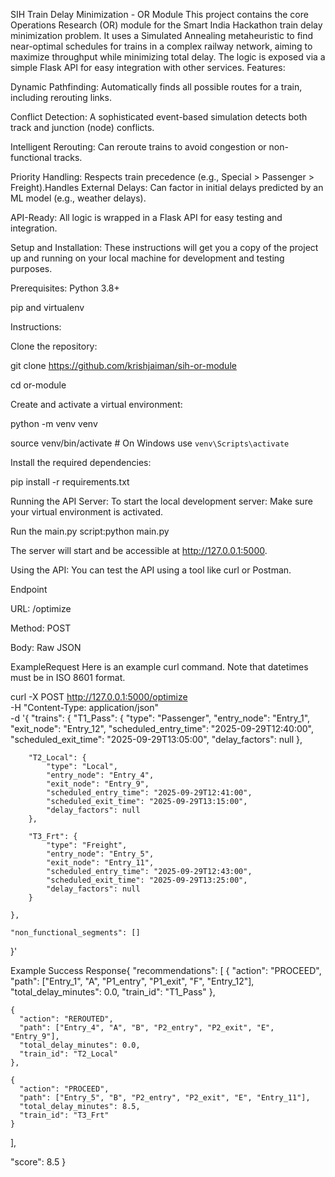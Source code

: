 SIH Train Delay Minimization - OR Module
This project contains the core Operations Research (OR) module for the Smart India Hackathon train delay minimization problem. It uses a Simulated Annealing metaheuristic to find near-optimal schedules for trains in a complex railway network, aiming to maximize throughput while minimizing total delay.
The logic is exposed via a simple Flask API for easy integration with other services.
Features:

Dynamic Pathfinding: Automatically finds all possible routes for a train, including rerouting links.

Conflict Detection: A sophisticated event-based simulation detects both track and junction (node) conflicts.

Intelligent Rerouting: Can reroute trains to avoid congestion or non-functional tracks.

Priority Handling: Respects train precedence (e.g., Special > Passenger > Freight).Handles External Delays: Can factor in initial delays predicted by an ML model (e.g., weather delays).

API-Ready: All logic is wrapped in a Flask API for easy testing and integration.


Setup and Installation:
These instructions will get you a copy of the project up and running on your local machine for development and testing purposes.

Prerequisites:
Python 3.8+

pip and virtualenv

Instructions:

Clone the repository: 

git clone https://github.com/krishjaiman/sih-or-module

cd or-module


Create and activate a virtual environment:

python -m venv venv

source venv/bin/activate  # On Windows use `venv\Scripts\activate`

Install the required dependencies:

pip install -r requirements.txt


Running the API Server: 
To start the local development server:
Make sure your virtual environment is activated.

Run the main.py script:python main.py

The server will start and be accessible at http://127.0.0.1:5000.

Using the API:
You can test the API using a tool like curl or Postman.

Endpoint

URL: /optimize

Method: POST

Body: Raw JSON


ExampleRequest
Here is an example curl command. Note that datetimes must be in ISO 8601 format.

curl -X POST http://127.0.0.1:5000/optimize \
-H "Content-Type: application/json" \
-d '{
    "trains": {
        "T1_Pass": {
            "type": "Passenger",
            "entry_node": "Entry_1",
            "exit_node": "Entry_12",
            "scheduled_entry_time": "2025-09-29T12:40:00",
            "scheduled_exit_time": "2025-09-29T13:05:00",
            "delay_factors": null
        },
        
        "T2_Local": {
            "type": "Local",
            "entry_node": "Entry_4",
            "exit_node": "Entry_9",
            "scheduled_entry_time": "2025-09-29T12:41:00",
            "scheduled_exit_time": "2025-09-29T13:15:00",
            "delay_factors": null
        },
        
        "T3_Frt": {
            "type": "Freight",
            "entry_node": "Entry_5",
            "exit_node": "Entry_11",
            "scheduled_entry_time": "2025-09-29T12:43:00",
            "scheduled_exit_time": "2025-09-29T13:25:00",
            "delay_factors": null
        }
        
    },
    
    "non_functional_segments": []
}'


Example Success Response{
  "recommendations": [
    {
      "action": "PROCEED",
      "path": ["Entry_1", "A", "P1_entry", "P1_exit", "F", "Entry_12"],
      "total_delay_minutes": 0.0,
      "train_id": "T1_Pass"
    },
    
    {
      "action": "REROUTED",
      "path": ["Entry_4", "A", "B", "P2_entry", "P2_exit", "E", "Entry_9"],
      "total_delay_minutes": 0.0,
      "train_id": "T2_Local"
    },
    
    {
      "action": "PROCEED",
      "path": ["Entry_5", "B", "P2_entry", "P2_exit", "E", "Entry_11"],
      "total_delay_minutes": 8.5,
      "train_id": "T3_Frt"
    }
    
  ],
  
  "score": 8.5
}
